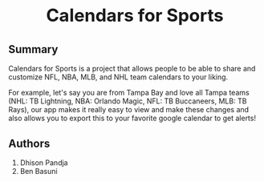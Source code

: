 <h1 align="center" style="display: block; font-size: 2.5em; font-weight: bold; margin-block-start: 1em; margin-block-end: 1em;">
  <br><br><strong>Calendars for Sports</strong>
</h1>


## Summary
[Calendars for Sports Website]: https://www.calendarsforsports.com
Calendars for Sports is a project that allows people to be able to share and customize NFL, NBA, MLB, and NHL team calendars to your liking.  

For example, let's say you are from Tampa Bay and love all Tampa teams (NHL: TB Lightning, NBA: Orlando Magic, NFL: TB Buccaneers, MLB: TB Rays), our app makes it really easy to view and make these changes and also allows you to export this to your favorite google calendar to get alerts!

## Authors
1. Dhison Pandja
2. Ben Basuni

